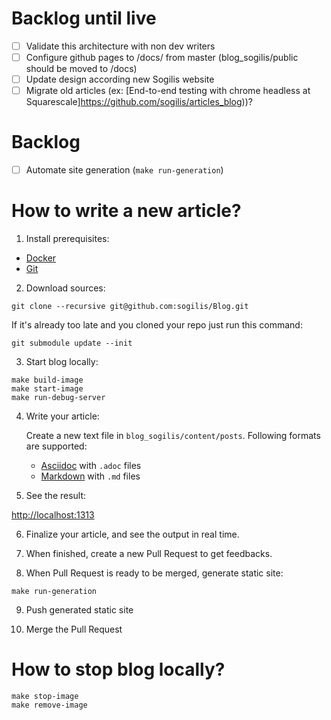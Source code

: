 # Backlog until live
 - [ ] Validate this architecture with non dev writers
 - [ ] Configure github pages to /docs/ from master (blog_sogilis/public should be moved to /docs)
 - [ ] Update design according new Sogilis website
 - [ ] Migrate old articles (ex: [End-to-end testing with chrome headless at Squarescale]https://github.com/sogilis/articles_blog))?

#  Backlog
 - [ ] Automate site generation (`make run-generation`)

# How to write a new article?

1. Install prerequisites:

  - [Docker](https://www.docker.com)
  - [Git](https://git-scm.com)

2. Download sources:

  ```
  git clone --recursive git@github.com:sogilis/Blog.git
  ```

  If it's already too late and you cloned your repo just run this command:

  ```
  git submodule update --init
  ```

3. Start blog locally:

  ```
  make build-image
  make start-image
  make run-debug-server
  ```

4. Write your article:

   Create a new text file in `blog_sogilis/content/posts`.
   Following formats are supported:
      - [Asciidoc](https://asciidoctor.org) with `.adoc` files
      - [Markdown](https://en.wikipedia.org/wiki/Markdown) with `.md` files

5. See the result:

  [http://localhost:1313](http://localhost:1313)

6. Finalize your article, and see the output in real time.

7. When finished, create a new Pull Request to get feedbacks.

8. When Pull Request is ready to be merged, generate static site:

  ```
  make run-generation
  ```

9. Push generated static site

10. Merge the Pull Request

# How to stop blog locally?

```
make stop-image
make remove-image
```
